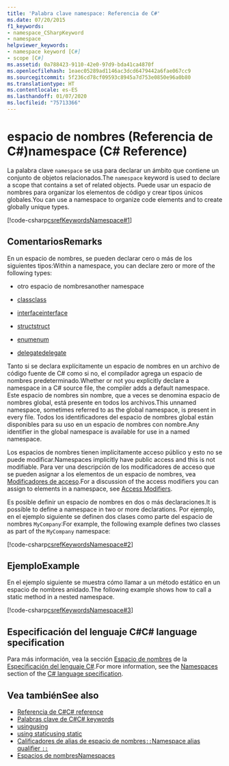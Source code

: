 ```yaml
---
title: 'Palabra clave namespace: Referencia de C#'
ms.date: 07/20/2015
f1_keywords:
- namespace_CSharpKeyword
- namespace
helpviewer_keywords:
- namespace keyword [C#]
- scope [C#]
ms.assetid: 0a788423-9110-42e0-97d9-bda41ca4870f
ms.openlocfilehash: 1eaec05289ad1146ac3dcd6479442a6fae067cc9
ms.sourcegitcommit: 5f236cd78cf09593c8945a7d753e0850e96a0b80
ms.translationtype: HT
ms.contentlocale: es-ES
ms.lasthandoff: 01/07/2020
ms.locfileid: "75713366"
---
```

# <a name="namespace-c-reference"></a><span data-ttu-id="dbbcb-102">espacio de nombres (Referencia de C#)</span><span class="sxs-lookup"><span data-stu-id="dbbcb-102">namespace (C# Reference)</span></span>

<span data-ttu-id="dbbcb-103">La palabra clave `namespace` se usa para declarar un ámbito que contiene un conjunto de objetos relacionados.</span><span class="sxs-lookup"><span data-stu-id="dbbcb-103">The `namespace` keyword is used to declare a scope that contains a set of related objects.</span></span> <span data-ttu-id="dbbcb-104">Puede usar un espacio de nombres para organizar los elementos de código y crear tipos únicos globales.</span><span class="sxs-lookup"><span data-stu-id="dbbcb-104">You can use a namespace to organize code elements and to create globally unique types.</span></span>

[!code-csharp[csrefKeywordsNamespace#1](~/samples/snippets/csharp/VS_Snippets_VBCSharp/csrefKeywordsNamespace/CS/csrefKeywordsNamespace.cs#1)]

## <a name="remarks"></a><span data-ttu-id="dbbcb-105">Comentarios</span><span class="sxs-lookup"><span data-stu-id="dbbcb-105">Remarks</span></span>

<span data-ttu-id="dbbcb-106">En un espacio de nombres, se pueden declarar cero o más de los siguientes tipos:</span><span class="sxs-lookup"><span data-stu-id="dbbcb-106">Within a namespace, you can declare zero or more of the following types:</span></span>

- <span data-ttu-id="dbbcb-107">otro espacio de nombres</span><span class="sxs-lookup"><span data-stu-id="dbbcb-107">another namespace</span></span>

- [<span data-ttu-id="dbbcb-108">class</span><span class="sxs-lookup"><span data-stu-id="dbbcb-108">class</span></span>](class.md)

- [<span data-ttu-id="dbbcb-109">interface</span><span class="sxs-lookup"><span data-stu-id="dbbcb-109">interface</span></span>](interface.md)

- [<span data-ttu-id="dbbcb-110">struct</span><span class="sxs-lookup"><span data-stu-id="dbbcb-110">struct</span></span>](struct.md)

- [<span data-ttu-id="dbbcb-111">enum</span><span class="sxs-lookup"><span data-stu-id="dbbcb-111">enum</span></span>](../builtin-types/enum.md)

- [<span data-ttu-id="dbbcb-112">delegate</span><span class="sxs-lookup"><span data-stu-id="dbbcb-112">delegate</span></span>](../builtin-types/reference-types.md#the-delegate-type)

<span data-ttu-id="dbbcb-113">Tanto si se declara explícitamente un espacio de nombres en un archivo de código fuente de C# como si no, el compilador agrega un espacio de nombres predeterminado.</span><span class="sxs-lookup"><span data-stu-id="dbbcb-113">Whether or not you explicitly declare a namespace in a C# source file, the compiler adds a default namespace.</span></span> <span data-ttu-id="dbbcb-114">Este espacio de nombres sin nombre, que a veces se denomina espacio de nombres global, está presente en todos los archivos.</span><span class="sxs-lookup"><span data-stu-id="dbbcb-114">This unnamed namespace, sometimes referred to as the global namespace, is present in every file.</span></span> <span data-ttu-id="dbbcb-115">Todos los identificadores del espacio de nombres global están disponibles para su uso en un espacio de nombres con nombre.</span><span class="sxs-lookup"><span data-stu-id="dbbcb-115">Any identifier in the global namespace is available for use in a named namespace.</span></span>

<span data-ttu-id="dbbcb-116">Los espacios de nombres tienen implícitamente acceso público y esto no se puede modificar.</span><span class="sxs-lookup"><span data-stu-id="dbbcb-116">Namespaces implicitly have public access and this is not modifiable.</span></span> <span data-ttu-id="dbbcb-117">Para ver una descripción de los modificadores de acceso que se pueden asignar a los elementos de un espacio de nombres, vea [Modificadores de acceso](access-modifiers.md).</span><span class="sxs-lookup"><span data-stu-id="dbbcb-117">For a discussion of the access modifiers you can assign to elements in a namespace, see [Access Modifiers](access-modifiers.md).</span></span>

<span data-ttu-id="dbbcb-118">Es posible definir un espacio de nombres en dos o más declaraciones.</span><span class="sxs-lookup"><span data-stu-id="dbbcb-118">It is possible to define a namespace in two or more declarations.</span></span> <span data-ttu-id="dbbcb-119">Por ejemplo, en el ejemplo siguiente se definen dos clases como parte del espacio de nombres `MyCompany`:</span><span class="sxs-lookup"><span data-stu-id="dbbcb-119">For example, the following example defines two classes as part of the `MyCompany` namespace:</span></span>

[!code-csharp[csrefKeywordsNamespace#2](~/samples/snippets/csharp/VS_Snippets_VBCSharp/csrefKeywordsNamespace/CS/csrefKeywordsNamespace.cs#2)]

## <a name="example"></a><span data-ttu-id="dbbcb-120">Ejemplo</span><span class="sxs-lookup"><span data-stu-id="dbbcb-120">Example</span></span>

<span data-ttu-id="dbbcb-121">En el ejemplo siguiente se muestra cómo llamar a un método estático en un espacio de nombres anidado.</span><span class="sxs-lookup"><span data-stu-id="dbbcb-121">The following example shows how to call a static method in a nested namespace.</span></span>

[!code-csharp[csrefKeywordsNamespace#3](~/samples/snippets/csharp/VS_Snippets_VBCSharp/csrefKeywordsNamespace/CS/csrefKeywordsNamespace.cs#3)]

## <a name="c-language-specification"></a><span data-ttu-id="dbbcb-122">Especificación del lenguaje C#</span><span class="sxs-lookup"><span data-stu-id="dbbcb-122">C# language specification</span></span>

<span data-ttu-id="dbbcb-123">Para más información, vea la sección [Espacio de nombres](~/_csharplang/spec/namespaces.md) de la [Especificación del lenguaje C#](~/_csharplang/spec/introduction.md).</span><span class="sxs-lookup"><span data-stu-id="dbbcb-123">For more information, see the [Namespaces](~/_csharplang/spec/namespaces.md) section of the [C# language specification](~/_csharplang/spec/introduction.md).</span></span>

## <a name="see-also"></a><span data-ttu-id="dbbcb-124">Vea también</span><span class="sxs-lookup"><span data-stu-id="dbbcb-124">See also</span></span>

- [<span data-ttu-id="dbbcb-125">Referencia de C#</span><span class="sxs-lookup"><span data-stu-id="dbbcb-125">C# reference</span></span>](../index.md)
- [<span data-ttu-id="dbbcb-126">Palabras clave de C#</span><span class="sxs-lookup"><span data-stu-id="dbbcb-126">C# keywords</span></span>](index.md)
- [<span data-ttu-id="dbbcb-127">using</span><span class="sxs-lookup"><span data-stu-id="dbbcb-127">using</span></span>](using-directive.md)
- [<span data-ttu-id="dbbcb-128">using static</span><span class="sxs-lookup"><span data-stu-id="dbbcb-128">using static</span></span>](using-static.md)
- [<span data-ttu-id="dbbcb-129">Calificadores de alias de espacio de nombres`::`</span><span class="sxs-lookup"><span data-stu-id="dbbcb-129">Namespace alias qualifier `::`</span></span>](../operators/namespace-alias-qualifier.md)
- [<span data-ttu-id="dbbcb-130">Espacios de nombres</span><span class="sxs-lookup"><span data-stu-id="dbbcb-130">Namespaces</span></span>](../../programming-guide/namespaces/index.md)
